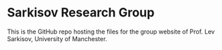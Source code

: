 # Sarkisov Research Group
This is the GitHub repo hosting the files for the group website of Prof. Lev Sarkisov, University of Manchester.
